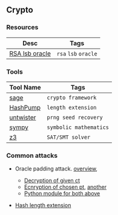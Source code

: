 ## Crypto

### Resources
| Desc | Tags |
| ---- | --- |
| [RSA lsb oracle](https://crypto.stackexchange.com/questions/11053/rsa-least-significant-bit-oracle-attack) | `rsa` `lsb` `oracle` |

### Tools
| Tool Name | Tags |
| --------- | ---- | 
| [sage](https://www.sagemath.org/) | `crypto framework` |
| [HashPump](https://github.com/bwall/HashPump) | `length extension` |
| [untwister](https://github.com/altf4/untwister) | `prng seed recovery` |
| [sympy](http://www.sympy.org/en/index.html) | `symbolic mathematics` |
| [z3](https://github.com/Z3Prover/z3) | `SAT/SMT solver` |

### Common attacks

* Oracle padding attack. [overview](https://robertheaton.com/2013/07/29/padding-oracle-attack/), 
    * [Decryption of given ct]()
    * [Ecnryption of chosen pt](https://crypto.stackexchange.com/questions/29706/creating-own-ciphertext-after-a-padding-oracle-attack/50050#50050), [another](https://crypto.stackexchange.com/questions/40312/padding-oracle-attack-encrypting-your-own-message)
    * [Python module for both above](https://github.com/mwielgoszewski/python-paddingoracle)

* [Hash length extension](https://blog.skullsecurity.org/2012/everything-you-need-to-know-about-hash-length-extension-attacks)